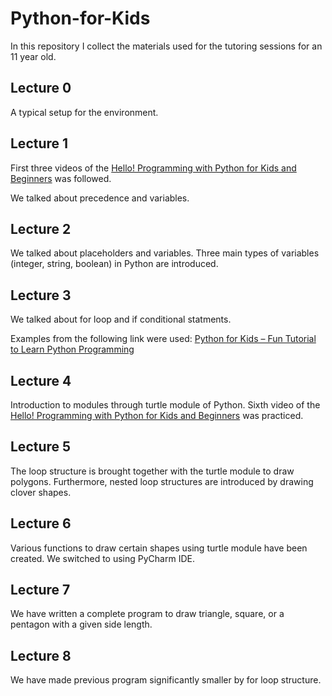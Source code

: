 # Python-for-Kids

In this repository I collect the materials used for the tutoring sessions for an 11 year old. 

## Lecture 0

A typical setup for the environment.

## Lecture 1

First three videos of the [Hello! Programming with Python for Kids and Beginners](https://www.youtube.com/watch?v=AODtS3S1ffE&list=PL7wwY6Ln64K4Ev1KQMNwudrh4YqtCTHf3) was followed.

We talked about precedence and variables.

## Lecture 2

We talked about placeholders and variables. Three main types of variables (integer, string, boolean) in Python are introduced.

## Lecture 3

We talked about for loop and if conditional statments.

Examples from the following link were used: [Python for Kids – Fun Tutorial to Learn Python Programming](https://www.geeksforgeeks.org/python-for-kids/)

## Lecture 4

Introduction to modules through turtle module of Python. Sixth video of the [Hello! Programming with Python for Kids and Beginners](https://www.youtube.com/watch?v=AODtS3S1ffE&list=PL7wwY6Ln64K4Ev1KQMNwudrh4YqtCTHf3) was practiced.

## Lecture 5

The loop structure is brought together with the turtle module to draw polygons. Furthermore, nested loop structures are introduced by drawing clover shapes.

## Lecture 6

Various functions to draw certain shapes using turtle module have been created. We switched to using PyCharm IDE.

## Lecture 7

We have written a complete program to draw triangle, square, or a pentagon with a given side length.

## Lecture 8

We have made previous program significantly smaller by for loop structure.
